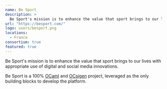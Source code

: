 ```yaml
---
name: Be Sport
description: > 
  Be Sport's mission is to enhance the value that sport brings to our lives with appropriate use of digital and social media innovations
url: "https://besport.com/"
logo: users/besport.png
locations: 
  - France
consortium: true
featured: true
---
```


Be Sport's mission is to enhance the value that sport brings to our lives with appropriate use of digital and social media innovations.
           
Be Sport is a 100% [OCaml](//ocaml.org/) and [OCsigen](https://ocsigen.org) project, leveraged as the only building blocks to develop the platform. 

